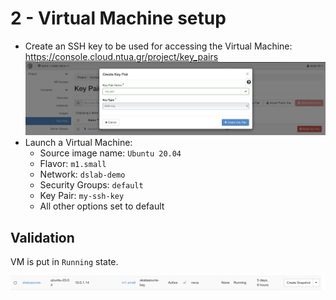 # 2 - Virtual Machine setup

- Create an SSH key to be used for accessing the Virtual Machine: <https://console.cloud.ntua.gr/project/key_pairs>
  ![key-pair](images/key-pair.png)
- Launch a Virtual Machine:
  - Source image name: `Ubuntu 20.04`
  - Flavor: `m1.small`
  - Network: `dslab-demo`
  - Security Groups: `default`
  - Key Pair: `my-ssh-key`
  - All other options set to default

## Validation

VM is put in `Running` state.

![running-vm](images/running-vm.png)
